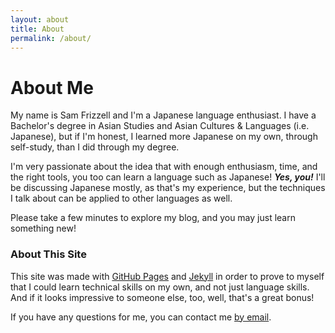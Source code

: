 ```yaml
---
layout: about
title: About
permalink: /about/
---
```


# About Me

My name is Sam Frizzell and I'm a Japanese language enthusiast. I have a Bachelor's degree in Asian Studies and Asian Cultures & Languages (i.e. Japanese), but if I'm honest, I learned more Japanese on my own, through self-study, than I did through my degree.

I'm very passionate about the idea that with enough enthusiasm, time, and the right tools, you too can learn a language such as Japanese! _**Yes, you!**_ I'll be discussing Japanese mostly, as that's my experience, but the techniques I talk about can be applied to other languages as well.

Please take a few minutes to explore my blog, and you may just learn something new!

### About This Site

This site was made with [GitHub Pages](https://pages.github.com/) and [Jekyll](https://jekyllrb.com/) in order to prove to myself that I could learn technical skills on my own, and not just language skills. And if it looks impressive to someone else, too, well, that's a great bonus!

If you have any questions for me, you can contact me [by email](mailto:intermediatemode@gmail.com).